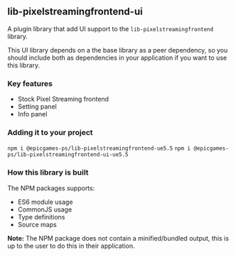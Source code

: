## lib-pixelstreamingfrontend-ui

A plugin library that add UI support to the `lib-pixelstreamingfrontend` library.

This UI library depends on a the base library as a peer dependency, so you should include both as dependencies in your application
if you want to use this library.

### Key features
- Stock Pixel Streaming frontend
- Setting panel
- Info panel

### Adding it to your project
`npm i @epicgames-ps/lib-pixelstreamingfrontend-ue5.5`
`npm i @epicgames-ps/lib-pixelstreamingfrontend-ui-ue5.5`

### How this library is built
The NPM packages supports:
- ES6 module usage
- CommonJS usage
- Type definitions
- Source maps

**Note:** The NPM package does not contain a minified/bundled output, this is up to the user to do this in their application.